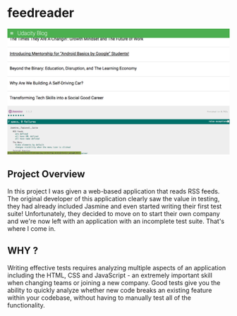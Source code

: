 # feedreader

![](img/ScreenShot.png)

## Project Overview
In this project I was given a web-based application that reads RSS feeds. The original developer of this application clearly saw the value in testing, they had already included Jasmine and even started writing their first test suite! Unfortunately, they decided to move on to start their own company and we're now left with an application with an incomplete test suite. That's where I come in.


## WHY ?
Writing effective tests requires analyzing multiple aspects of an application including the HTML, CSS and JavaScript - an extremely important skill when changing teams or joining a new company.
Good tests give you the ability to quickly analyze whether new code breaks an existing feature within your codebase, without having to manually test all of the functionality.
